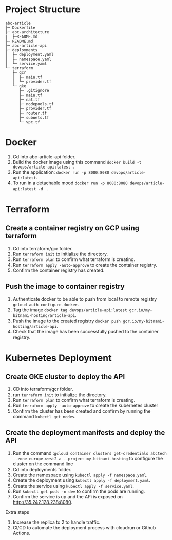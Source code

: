 # Project Structure
```
abc-article
├─ Dockerfile
├─ abc-architecture
|  ├─README.md
├─ README.md
├─ abc-article-api
├─ deployments
│  ├─ deployment.yaml
│  ├─ namespace.yaml
│  └─ service.yaml
└─ terraform
   ├─ gcr
   │  ├─ main.tf
   │  └─ provider.tf
   └─ gke
      ├─ .gitignore
      ├─ main.tf
      ├─ nat.tf
      ├─ nodepools.tf
      ├─ provider.tf
      ├─ router.tf
      ├─ subnets.tf
      └─ vpc.tf
```
# Docker

1. Cd into abc-article-api folder. 
2. Build the docker image using this command `docker build -t devops/article-api:latest .`
3. Run the application: `docker run -p 8080:8080 devops/article-api:latest`.
4. To run in a detachable mood `docker run -p 8080:8080 devops/article-api:latest -d ` .

# Terraform 

## Create a container registry on GCP using terraform

1. Cd into terraform/gcr folder.
2. Run `terraform init` to  initialize the directory.
3. Run `terraform plan` to confirm what terraform is creating.
4. Run `terraform apply -auto-approve` to create the container registry.
5. Confirm the container registry has created.


## Push the image to container registry

1. Authenticate docker to be able to push from local to remote registry `gcloud auth configure-docker`.
2. Tag the image `docker tag devops/article-api:latest gcr.io/my-bitnami-hosting/article-api`.
3. Push the image to the created registry `docker push gcr.io/my-bitnami-hosting/article-api`.
4. Check that the image has been successfully pushed to the container registry.

# Kubernetes Deployment
## Create GKE cluster to deploy the API

1. CD into terraform/gcr folder.
2. run `terraform init` to  initialize the directory.
3. Run `terraform plan` to confirm what terraform is creating.
4. Run `terraform apply -auto-approve` to create the kubernetes cluster
5. Confirm the cluster has been created and confirm by running the command `kubectl get nodes`.

## Create the deployment manifests and deploy the API
1. Run the command :`gcloud container clusters get-credentials abctech --zone europe-west2-a --project my-bitnami-hosting` to configure the cluster on the command line
2. Cd into deployments folder.
3. Create the namespace using `kubectl apply -f namespace.yaml`.
4. Create the deployment using ```kubectl apply -f deployment.yaml```.
5. Create the service using `kubectl apply -f service.yaml`.
6. Run `kubectl get pods -n dev` to confirm the pods are running.
7. Confirm the service is up and the APi is exposed on http://35.242.128.238:8080.

Extra steps
1. Increase the replica to 2 to handle traffic.
2. CI/CD to automate the deployment process with cloudrun or Github Actions.

